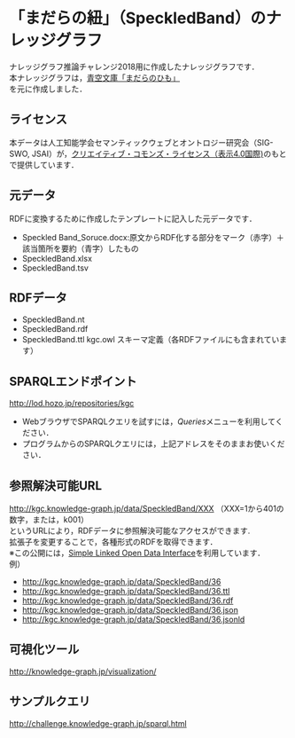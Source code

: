 # 「まだらの紐」（SpeckledBand）のナレッジグラフ
ナレッジグラフ推論チャレンジ2018用に作成したナレッジグラフです．<br>
本ナレッジグラフは，[青空文庫「まだらのひも」](https://www.aozora.gr.jp/cards/000009/card50717.html)   
を元に作成しました．

## ライセンス
本データは人工知能学会セマンティックウェブとオントロジー研究会（SIG-SWO, JSAI）が，[クリエイティブ・コモンズ・ライセンス（表示4.0国際)](https://creativecommons.org/licenses/by/4.0/)のもとで提供しています．


## 元データ
RDFに変換するために作成したテンプレートに記入した元データです．
- Speckled Band_Soruce.docx:原文からRDF化する部分をマーク（赤字）＋該当箇所を要約（青字）したもの
- SpeckledBand.xlsx
- SpeckledBand.tsv

## RDFデータ
- SpeckledBand.nt
- SpeckledBand.rdf
- SpeckledBand.ttl
kgc.owl スキーマ定義（各RDFファイルにも含まれています）

## SPARQLエンドポイント
http://lod.hozo.jp/repositories/kgc
- WebブラウザでSPARQLクエリを試すには，*Queries*メニューを利用してください．
- プログラムからのSPARQLクエリには，上記アドレスをそのままお使いください．

## 参照解決可能URL
http://kgc.knowledge-graph.jp/data/SpeckledBand/XXX  （XXX=1から401の数字，または，k001）  
というURLにより，RDFデータに参照解決可能なアクセスができます.  
拡張子を変更することで，各種形式のRDFを取得できます．   
※この公開には，[Simple Linked Open Data Interface](https://github.com/uedayou/simplelodi)を利用しています．   
例）
 - http://kgc.knowledge-graph.jp/data/SpeckledBand/36
 - http://kgc.knowledge-graph.jp/data/SpeckledBand/36.ttl
 - http://kgc.knowledge-graph.jp/data/SpeckledBand/36.rdf
 - http://kgc.knowledge-graph.jp/data/SpeckledBand/36.json
 - http://kgc.knowledge-graph.jp/data/SpeckledBand/36.jsonld 

## 可視化ツール
http://knowledge-graph.jp/visualization/

## サンプルクエリ
http://challenge.knowledge-graph.jp/sparql.html
